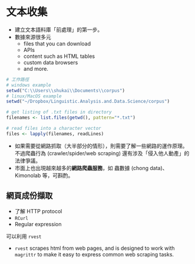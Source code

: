 # 文本收集

* 建立文本語料庫「前處理」的第一步。
* 數據來源很多元
  * files that you can download
  * APIs
  * content such as HTML tables
  * custom data browsers
  * and more.

```r
# 工作路徑
# windows example
setwd("C:\\Users\\shukai\\Documents\\corpus")
# linux/MacOS example
setwd("~/Dropbox/Linguistic.Analysis.and.Data.Science/corpus")

# get listing of .txt files in directory
filenames <- list.files(getwd(), pattern="*.txt")

# read files into a character vector
files <- lapply(filenames, readLines)
```

* 如果需要從網路抓取（大半部分的情形），則需要了解一些網路的運作原理。不過爬蟲行為 \(crawler/spider/web scraping\) 還有涉及「侵入他人動產」的法律爭議。
* 市面上也出現越來越多的**網路爬蟲服務**，如 蟲數據 \(chong data\)、 Kimonolab 等，可斟酌。

## 網頁成份擷取

* 了解 HTTP protocol
* `RCurl`
* Regular expression 

可以利用 `rvest`

* `rvest` scrapes html from web pages, and is designed to work with `magrittr` to make it easy to express common web scraping tasks.

